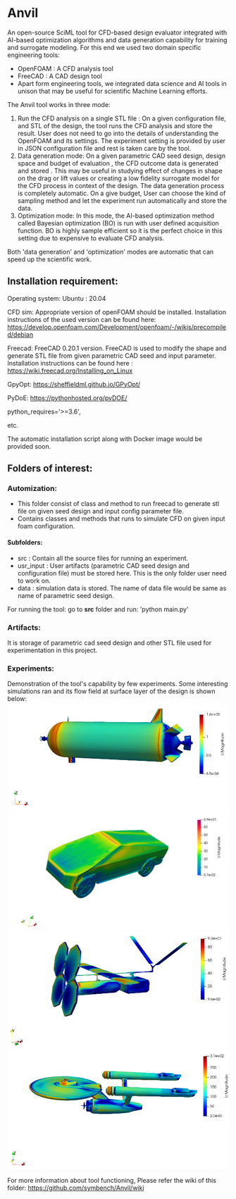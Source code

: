 # Anvil
An open-source SciML tool for CFD-based design evaluator integrated with AI-based optimization algorithms and data generation capability for training and  surrogate modeling. For this end we used two domain specific engineering tools:
- OpenFOAM : A CFD analysis tool
- FreeCAD : A CAD design tool
- Apart form engineering tools, we integrated data science and AI tools in unison that may be useful for scientific Machine Learning efforts.

The Anvil tool works in three mode:
1. Run the CFD analysis on a single STL file : On a given configuration file, and STL of the design, the tool runs the CFD analysis and store the result.  User does not need to go into the details of understanding the OpenFOAM and its settings. The experiment setting is provided by user in JSON configuration file and rest is taken care by the tool.
2. Data generation mode: On a given parametric CAD seed design, design space and budget of evaluation , the CFD outcome data is generated and stored . This may be useful in studying effect of changes in shape on the drag or lift values or creating a low fidelity surrogate model for the CFD process in context of the design. The data generation process is completely automatic. On a give budget, User can choose the kind of sampling method and let the experiment run automatically and store the data.  
3. Optimization mode: In this mode, the AI-based optimization method called Bayesian optimization (BO) is run with user defined acquisition function. BO is highly sample efficient so it is the perfect choice in this setting due to expensive to evaluate CFD analysis.

Both 'data generation' and 'optimization' modes are automatic that can speed up the scientific work.  

## Installation requirement:
Operating system: Ubuntu : 20.04

CFD sim: Appropriate version of openFOAM should be installed. Installation instructions of the used version can be found here:
https://develop.openfoam.com/Development/openfoam/-/wikis/precompiled/debian

Freecad: FreeCAD 0.20.1 version. FreeCAD is used to modify the shape and generate STL file from given parametric CAD seed and input parameter. Installation instructions can be found here : https://wiki.freecad.org/Installing_on_Linux

GpyOpt: https://sheffieldml.github.io/GPyOpt/

PyDoE: https://pythonhosted.org/pyDOE/

python_requires='>=3.6',

etc.

The automatic installation script along with Docker image would be provided soon.


## Folders of interest:
### Automization:
 - This folder consist of class and method to run freecad to generate stl file on given seed design and input config parameter file.
 - Contains classes and methods that runs to simulate CFD on given input foam configuration.

#### Subfolders:
- src : Contain all the source files for running an experiment.
- usr_input : User artifacts (parametric CAD seed design and configuration file) must be stored here. This is the only folder user need to work on.
- data : simulation data is stored. The name of data file would be same as name of parametric seed design.

For running the tool: go to **src** folder and run: 'python main.py'

### Artifacts:
 It is storage of parametric cad seed design and other STL file used for experimentation in this project.

### Experiments:
 Demonstration of the tool's capability by few experiments.
 Some interesting simulations ran and its flow field at surface layer of the design is shown below:
 ![UUV](artifacts/images/UUV_velocity.png)
 ![cybertruck](artifacts/images/velocity.png)
 ![UAV](artifacts/images/velocity_UAV.png)
 ![USS](artifacts/images/velocity_USS.png)

 For more information about tool functioning, Please refer the wiki of this folder:  https://github.com/symbench/Anvil/wiki

